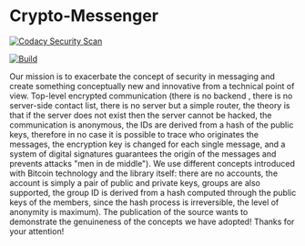# Crypto-Messenger
[![Codacy Security Scan](https://github.com/matteobaccan/Crypto-Messenger/actions/workflows/codacy.yml/badge.svg)](https://github.com/matteobaccan/Crypto-Messenger/actions/workflows/codacy.yml)

[![Build](https://github.com/matteobaccan/Crypto-Messenger/actions/workflows/build.yml/badge.svg)](https://github.com/matteobaccan/Crypto-Messenger/actions/workflows/build.yml)

Our mission is to exacerbate the concept of security in messaging and create something conceptually new and innovative from a technical point of view. Top-level encrypted communication (there is no backend , there is no server-side contact list, there is no server but a simple router, the theory is that if the server does not exist then the server cannot be hacked, the communication is anonymous, the IDs are derived from a hash of the public keys, therefore in no case it is possible to trace who originates the messages, the encryption key is changed for each single message, and a system of digital signatures guarantees the origin of the messages and prevents attacks "men in de middle"). We use different concepts introduced with Bitcoin technology and the library itself: there are no accounts, the account is simply a pair of public and private keys, groups are also supported, the group ID is derived from a hash computed through the public keys of the members, since the hash process is irreversible, the level of anonymity is maximum). The publication of the source wants to demonstrate the genuineness of the concepts we have adopted! Thanks for your attention!
